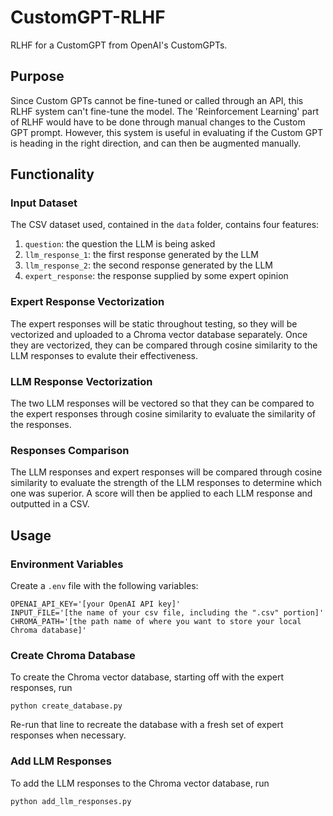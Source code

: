 # CustomGPT-RLHF
RLHF for a CustomGPT from OpenAI's CustomGPTs. 

## Purpose
Since Custom GPTs cannot be fine-tuned or called through an API, this RLHF system can't fine-tune the model. The 'Reinforcement Learning' part of RLHF would have to be done through manual changes to the Custom GPT prompt. However, this system is useful in evaluating if the Custom GPT is heading in the right direction, and can then be augmented manually. 

## Functionality

### Input Dataset
The CSV dataset used, contained in the ```data``` folder, contains four features: 
1. ```question```: the question the LLM is being asked
2. ```llm_response_1```: the first response generated by the LLM
3. ```llm_response_2```: the second response generated by the LLM
4. ```expert_response```: the response supplied by some expert opinion

### Expert Response Vectorization
The expert responses will be static throughout testing, so they will be vectorized and uploaded to a Chroma vector database separately. Once they are vectorized, they can be compared through cosine similarity to the LLM responses to evalute their effectiveness. 

### LLM Response Vectorization
The two LLM responses will be vectored so that they can be compared to the expert responses through cosine similarity to evaluate the similarity of the responses. 

### Responses Comparison
The LLM responses and expert responses will be compared through cosine similarity to evaluate the strength of the LLM responses to determine which one was superior. A score will then be applied to each LLM response and outputted in a CSV. 

## Usage

### Environment Variables
Create a ```.env``` file with the following variables:
```
OPENAI_API_KEY='[your OpenAI API key]'
INPUT_FILE='[the name of your csv file, including the ".csv" portion]'
CHROMA_PATH='[the path name of where you want to store your local Chroma database]'
```

### Create Chroma Database
To create the Chroma vector database, starting off with the expert responses, run
```
python create_database.py
```
Re-run that line to recreate the database with a fresh set of expert responses when necessary. 

### Add LLM Responses
To add the LLM responses to the Chroma vector database, run
```
python add_llm_responses.py
```